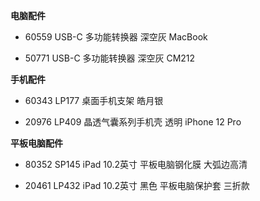 **电脑配件**

- 60559 USB-C 多功能转换器 深空灰 MacBook

- 50771 USB-C 多功能转换器 深空灰 CM212


**手机配件**

- 60343 LP177 桌面手机支架 皓月银

- 20976 LP409 晶透气囊系列手机壳 透明 iPhone 12 Pro


**平板电脑配件**

- 80352 SP145 iPad 10.2英寸 平板电脑钢化膜 大弧边高清

- 20461 LP432 iPad 10.2英寸 黑色 平板电脑保护套 三折款